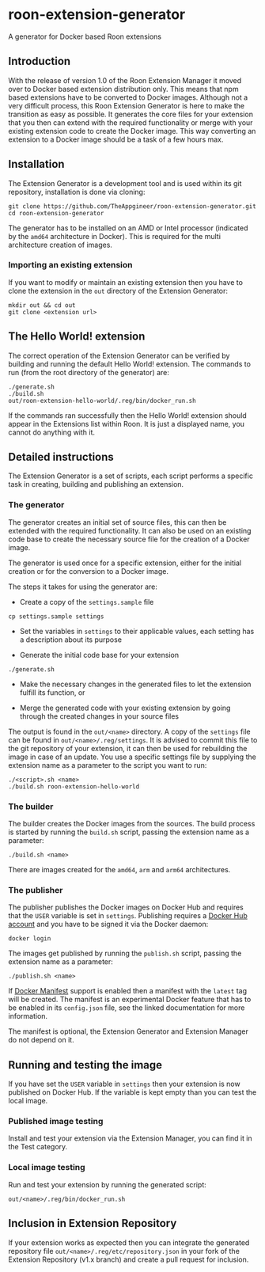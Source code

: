 # roon-extension-generator
A generator for Docker based Roon extensions

## Introduction
With the release of version 1.0 of the Roon Extension Manager it moved over to Docker based extension distribution only. This means that npm based extensions have to be converted to Docker images. Although not a very difficult process, this Roon Extension Generator is here to make the transition as easy as possible. It generates the core files for your extension that you then can extend with the required functionality or merge with your existing extension code to create the Docker image. This way converting an extension to a Docker image should be a task of a few hours max.

## Installation
The Extension Generator is a development tool and is used within its git repository, installation is done via cloning:

    git clone https://github.com/TheAppgineer/roon-extension-generator.git
    cd roon-extension-generator

The generator has to be installed on an AMD or Intel processor (indicated by the `amd64` architecture in Docker). This is required for the multi architecture creation of images.

### Importing an existing extension
If you want to modify or maintain an existing extension then you have to clone the extension in the `out` directory of the Extension Generator:

    mkdir out && cd out
    git clone <extension url>

## The Hello World! extension
The correct operation of the Extension Generator can be verified by building and running the default Hello World! extension. The commands to run (from the root directory of the generator) are:

```shell
./generate.sh
./build.sh
out/roon-extension-hello-world/.reg/bin/docker_run.sh
```
If the commands ran successfully then the Hello World! extension should appear in the Extensions list within Roon. It is just a displayed name, you cannot do anything with it.

## Detailed instructions
The Extension Generator is a set of scripts, each script performs a specific task in creating, building and publishing an extension.

### The generator
The generator creates an initial set of source files, this can then be extended with the required functionality. It can also be used on an existing code base to create the necessary source file for the creation of a Docker image.

The generator is used once for a specific extension, either for the initial creation or for the conversion to a Docker image.

The steps it takes for using the generator are:
* Create a copy of the `settings.sample` file

<p>

    cp settings.sample settings

* Set the variables in `settings` to their applicable values, each setting has a description about its purpose

* Generate the initial code base for your extension

<p>

    ./generate.sh

* Make the necessary changes in the generated files to let the extension fulfill its function, or

* Merge the generated code with your existing extension by going through the created changes in your source files

The output is found in the `out/<name>` directory. A copy of the `settings` file can be found in `out/<name>/.reg/settings`. It is advised to commit this file to the git repository of your extension, it can then be used for rebuilding the image in case of an update. You use a specific settings file by supplying the extension name as a parameter to the script you want to run:

    ./<script>.sh <name>
    ./build.sh roon-extension-hello-world

### The builder
The builder creates the Docker images from the sources. The build process is started by running the `build.sh` script, passing the extension name as a parameter:

    ./build.sh <name>

There are images created for the `amd64`, `arm` and `arm64` architectures.

###  The publisher
The publisher publishes the Docker images on Docker Hub and requires that the `USER` variable is set in `settings`. Publishing requires a [Docker Hub account](https://hub.docker.com/signup) and you have to be signed it via the Docker daemon:

    docker login

The images get published by running the `publish.sh` script, passing the extension name as a parameter:

    ./publish.sh <name>

If [Docker Manifest](https://docs.docker.com/engine/reference/commandline/manifest/) support is enabled then a manifest with the `latest` tag will be created. The manifest is an experimental Docker feature that has to be enabled in its `config.json` file, see the linked documentation for more information.

The manifest is optional, the Extension Generator and Extension Manager do not depend on it.

## Running and testing the image
If you have set the `USER` variable in `settings` then your extension is now published on Docker Hub. If the variable is kept empty than you can test the local image.

### Published image testing
Install and test your extension via the Extension Manager, you can find it in the Test category.

### Local image testing
Run and test your extension by running the generated script:

    out/<name>/.reg/bin/docker_run.sh

## Inclusion in Extension Repository
If your extension works as expected then you can integrate the generated repository file `out/<name>/.reg/etc/repository.json` in your fork of the Extension Repository (v1.x branch) and create a pull request for inclusion.
